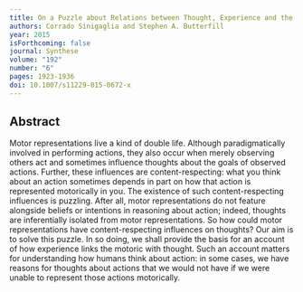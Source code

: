 ```yaml
---
title: On a Puzzle about Relations between Thought, Experience and the Motoric
authors: Corrado Sinigaglia and Stephen A. Butterfill
year: 2015
isForthcoming: false
journal: Synthese
volume: "192"
number: "6"
pages: 1923-1936
doi: 10.1007/s11229-015-0672-x
---
```


## Abstract

Motor representations live a kind of double life. Although paradigmatically involved in performing actions, they also occur when merely observing others act and sometimes influence thoughts about the goals of observed actions. Further, these influences are content-respecting: what you think about an action sometimes depends in part on how that action is represented motorically in you.  The existence of such content-respecting influences is puzzling. After all, motor representations do not feature alongside beliefs or intentions  in reasoning about action; indeed, thoughts are inferentially isolated from motor representations. So how could motor representations have content-respecting influences on thoughts? Our aim is to solve this puzzle.  In so doing, we shall provide the basis for an account of how experience links the motoric with thought. Such an account matters for understanding how humans think about action: in some cases, we have reasons for thoughts about actions that we would not have if we were unable to represent those actions motorically.

